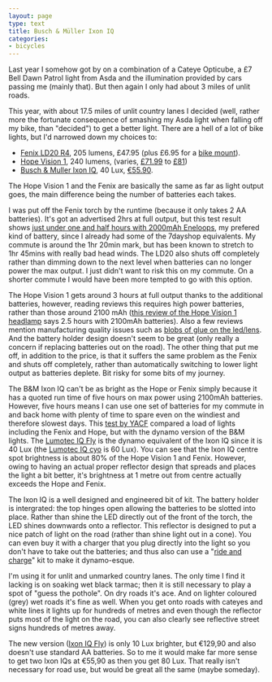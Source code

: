 ```yaml
---
layout: page
type: text
title: Busch & Müller Ixon IQ
categories: 
- bicycles
---
```

Last year I somehow got by on a combination of a Cateye Opticube, a £7 Bell Dawn Patrol light from Asda and the illumination provided by cars passing me (mainly that). But then again I only had about 3 miles of unlit roads. 

This year, with about 17.5 miles of unlit country lanes I decided (well, rather more the fortunate consequence of smashing my Asda light when falling off my bike, than "decided") to get a better light. There are a hell of a lot of bike lights, but I'd narrowed down my choices to:

* [Fenix LD20 R4](http://www.fenixtorch.co.uk/led_torches/fenix-ld20-r4.html), 205 lumens, £47.95 (plus £6.95 for a [bike mount](http://www.fenixtorch.co.uk/led_torches/lockblock.html)).
* [Hope Vision 1](http://www.hopegb.com/voir_visled1.html), 240 lumens, (varies, [£71.99](http://www.hopegb.com/voir_visled1.html) to [£81](http://www.wiggle.co.uk/hope-vision-1-led-front-light/))
* [Busch & Muller Ixon IQ](http://www.bumm.de/index-e.html?docu/192q-e.htm), 40 Lux, [€55.90](http://www.bike24.com/1.php?content=8;navigation=1;menu=1000,5,66;product=6825).

The Hope Vision 1 and the Fenix are basically the same as far as light output goes, the main difference being the number of batteries each takes. 

I was put off the Fenix torch by the runtime (because it only takes 2 AA batteries). It's got an advertised 2hrs at full output, but this test result shows [just under one and half hours with 2000mAh Eneloops](http://light-reviews.com/fenix_ld20/), my prefered kind of battery, since I already had some of the 7dayshop equivalents. My commute is around  the 1hr 20min mark, but has been known to stretch to 1hr 45mins with really bad head winds. The LD20 also shuts off completely rather than dimming down to the next level when batteries can no longer power the max output. I just didn't want to risk this on my commute. On a shorter commute I would have been more tempted to go with this option.

The Hope Vision 1 gets around 3 hours at full output thanks to the additional batteries, however, reading reviews this requires high power batteries, rather than those around 2100 mAh ([this review of the Hope Vision 1 headlamp](http://www.bellatisport.com/shop/category/137/product/1389/HOPE_Vision_LED-1_ADVENTURE_head_lamp.html) says 2.5 hours with 2100mAh batteries). Also a few reviews mention manufacturing quality issues such as [blobs of glue on the led/lens](http://www.bikeradar.com/gear/category/accessories/lights/front/product/vision-single-led-32403). And the battery holder design doesn't seem to be great (only really a concern if replacing batteries out on the road). The other thing that put me off, in addition to the price, is that it suffers the same problem as the Fenix and shuts off completely, rather than automatically switching to lower light output as batteries deplete. Bit risky for some bits of my journey.

The B&M Ixon IQ can't be as bright as the Hope or Fenix simply because it has a quoted run time of five hours on max power using 2100mAh batteries. However, five hours means I can use one set of batteries for my commute in and back home with plenty of time to spare even on the windiest and therefore slowest days. This [test by YACF](http://yacf.co.uk/forum/index.php?topic=11751.0) compared a load of lights including the Fenix and Hope, but with the dynamo version of the B&M lights. The [Lumotec IQ Fly](http://www.bumm.de/index-e.html?docu/174q-e.htm) is the dynamo equivalent of the Ixon IQ since it is 40 Lux (the [Lumotec IQ cyo](http://www.bumm.de/index-e.html?docu/175q-e.htm) is 60 Lux). You can see that the Ixon IQ centre spot brightness is about 80% of the Hope Vision 1 and Fenix. However, owing to having an actual proper reflector design that spreads and places the light a bit better, it's brightness at 1 metre out from centre actually exceeds the Hope and Fenix.

The Ixon IQ is a well designed and engineered bit of kit. The battery holder is intergrated: the top hinges open allowing the batteries to be slotted into place. Rather than shine the LED directly out of the front of the torch, the LED shines downwards onto a reflector. This reflector is designed to put a nice patch of light on the road (rather than shine light out in a cone). You can even buy it with a charger that you plug directly into the light so you don't have to take out the batteries; and thus also can use a "[ride and charge](http://www.bumm.de/index.html?docu/492rk-e.htm)" kit to make it dynamo-esque.

I'm using it for unlit and unmarked country lanes. The only time I find it lacking is on soaking wet black tarmac; then it is still necessary to play a spot of "guess the pothole". On dry roads it's ace. And on lighter coloured (grey) wet roads it's fine as well. When you get onto roads with cateyes and white lines it lights up for hundreds of metres and even though the reflector puts most of the light on the road, you can also clearly see reflective street signs hundreds of metres away.

The new version ([Ixon IQ Fly](http://www.bumm.de/index-e.html?docu/193q-e.htm)) is only 10 Lux brighter, but €129,90 and also doesn't use standard AA batteries. So to me it would make far more sense to get two Ixon IQs at €55,90 as then you get 80 Lux. That really isn't necessary for road use, but would be great all the same (maybe someday).

